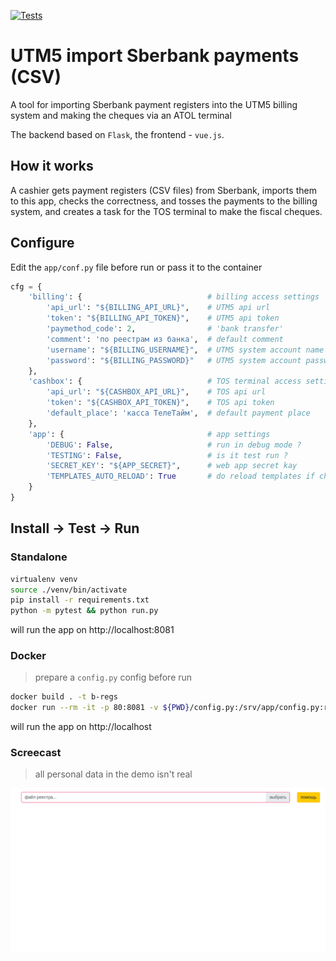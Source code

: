 [![Tests](https://github.com/sir-go/bank-regs-import/actions/workflows/python-app.yml/badge.svg)](https://github.com/sir-go/bank-regs-import/actions/workflows/python-app.yml)

# UTM5 import Sberbank payments (CSV)
A tool for importing Sberbank payment registers into the UTM5 billing system 
and making the cheques  via an ATOL terminal

The backend based on `Flask`, the frontend - `vue.js`. 

## How it works
A cashier gets payment registers (CSV files) from Sberbank, imports them to 
this app, checks the correctness, and tosses the payments to the billing 
system, and creates a task for the TOS terminal to make the fiscal cheques.

## Configure
Edit the `app/conf.py` file before run or pass it to the container

```python
cfg = {
    'billing': {                            # billing access settings
        'api_url': "${BILLING_API_URL}",    # UTM5 api url
        'token': "${BILLING_API_TOKEN}",    # UTM5 api token
        'paymethod_code': 2,                # 'bank transfer'
        'comment': 'по реестрам из банка',  # default comment
        'username': "${BILLING_USERNAME}",  # UTM5 system account name
        'password': "${BILLING_PASSWORD}"   # UTM5 system account password
    },
    'cashbox': {                            # TOS terminal access settings
        'api_url': "${CASHBOX_API_URL}",    # TOS api url
        'token': "${CASHBOX_API_TOKEN}",    # TOS api token
        'default_place': 'касса ТелеТайм',  # default payment place
    },
    'app': {                                # app settings
        'DEBUG': False,                     # run in debug mode ?
        'TESTING': False,                   # is it test run ?
        'SECRET_KEY': "${APP_SECRET}",      # web app secret kay
        'TEMPLATES_AUTO_RELOAD': True       # do reload templates if changed ?
    }
}
```

## Install -> Test -> Run
### Standalone
```bash
virtualenv venv
source ./venv/bin/activate
pip install -r requirements.txt
python -m pytest && python run.py
```
will run the app on http://localhost:8081

### Docker
> prepare a `config.py` config before run

```bash
docker build . -t b-regs
docker run --rm -it -p 80:8081 -v ${PWD}/config.py:/srv/app/config.py:ro b-regs
```
will run the app on http://localhost

### Screecast
> all personal data in the demo isn't real

![](bank-regs.gif)
